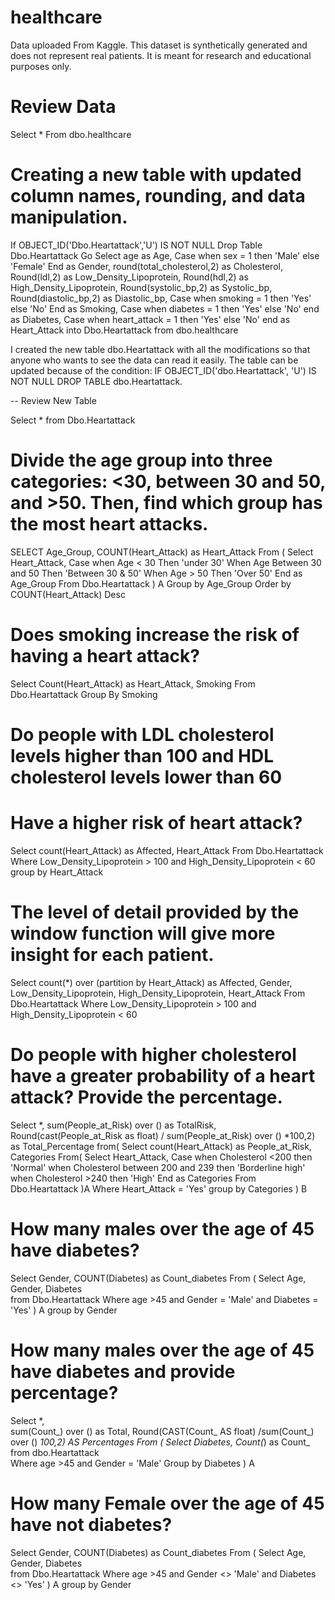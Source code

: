 # healthcare
Data uploaded From Kaggle.
This dataset is synthetically generated and does not represent real patients.
It is meant for research and educational purposes only. 

# Review Data

Select *
From dbo.healthcare

# Creating a new table with updated column names, rounding, and data manipulation.

If OBJECT_ID('Dbo.Heartattack','U') IS NOT NULL
Drop Table Dbo.Heartattack
Go
Select 
		age as Age,
		Case when sex = 1 then 'Male' else 'Female' End as Gender,
		round(total_cholesterol,2) as Cholesterol,
		Round(ldl,2) as Low_Density_Lipoprotein,
		Round(hdl,2) as High_Density_Lipoprotein,
		Round(systolic_bp,2) as Systolic_bp,
		Round(diastolic_bp,2) as Diastolic_bp,
		Case when smoking = 1 then 'Yes' else 'No' End as Smoking,
		Case when diabetes = 1 then 'Yes' else 'No' end as Diabetes,
		Case when heart_attack = 1 then 'Yes' else 'No' end as Heart_Attack
		into Dbo.Heartattack
from dbo.healthcare

I created the new table dbo.Heartattack with all the modifications so that anyone who wants to see the data can read it easily.
The table can be updated because of the condition: IF OBJECT_ID('dbo.Heartattack', 'U') IS NOT NULL DROP TABLE dbo.Heartattack.

-- Review New Table

Select * 
from Dbo.Heartattack

# Divide the age group into three categories: <30, between 30 and 50, and >50. Then, find which group has the most heart attacks.
SELECT 
	Age_Group,
	COUNT(Heart_Attack) as Heart_Attack
From (
		Select 
				Heart_Attack,
				Case when Age < 30 Then 'under 30'
					 When Age Between 30 and 50 Then 'Between 30 & 50'
					 When Age > 50 Then 'Over 50'
					 End as Age_Group
		From Dbo.Heartattack
) A Group by Age_Group
	Order by COUNT(Heart_Attack) Desc

# Does smoking increase the risk of having a heart attack?

Select 
		Count(Heart_Attack) as Heart_Attack, 
		Smoking
From Dbo.Heartattack
Group By Smoking

# Do people with LDL cholesterol levels higher than 100 and HDL cholesterol levels lower than 60 
# Have a higher risk of heart attack? 

Select 
		count(Heart_Attack) as Affected,
		Heart_Attack
From Dbo.Heartattack
Where Low_Density_Lipoprotein > 100 and High_Density_Lipoprotein < 60 
group by Heart_Attack

# The level of detail provided by the window function will give more insight for each patient.
Select 
		count(*) over (partition by Heart_Attack) as Affected,
		Gender,
		Low_Density_Lipoprotein,
		High_Density_Lipoprotein,
		Heart_Attack
From Dbo.Heartattack
Where Low_Density_Lipoprotein > 100 and High_Density_Lipoprotein < 60 

# Do people with higher cholesterol have a greater probability of a heart attack? Provide the percentage.
Select *,
		sum(People_at_Risk) over () as TotalRisk,
		Round(cast(People_at_Risk as float) / sum(People_at_Risk) over () *100,2) as Total_Percentage
from(
Select count(Heart_Attack) as People_at_Risk,
		Categories
From(
	Select 
			Heart_Attack,
		Case when Cholesterol <200 then 'Normal'
			 when Cholesterol between 200 and 239 then 'Borderline high'
			 when Cholesterol >240 then 'High'
			 End as Categories
	From Dbo.Heartattack
)A 	Where Heart_Attack = 'Yes'
	group by Categories
) B

#  How many males over the age of 45 have diabetes?
Select Gender,
		COUNT(Diabetes) as Count_diabetes
From (
Select 
		Age,
		Gender,
		Diabetes	
from Dbo.Heartattack
Where age >45 and Gender = 'Male' and Diabetes = 'Yes'
) A group by Gender


# How many males over the age of 45 have diabetes and provide percentage?

Select 
		*,	
		sum(Count_) over () as Total,
		Round(CAST(Count_ AS float) /sum(Count_) over () *100,2) AS Percentages
From (
Select 
		Diabetes,
		Count(*) as Count_
from dbo.Heartattack	
Where age >45 and Gender = 'Male'
Group by Diabetes
) A


# How many Female over the age of 45 have not diabetes?

Select Gender,
		COUNT(Diabetes) as Count_diabetes
From (
Select 
		Age,
		Gender,
		Diabetes	
from Dbo.Heartattack
Where age >45 and Gender <> 'Male' and Diabetes <> 'Yes'
) A group by Gender










